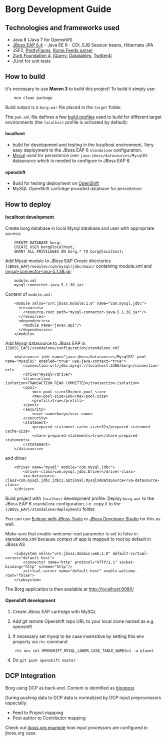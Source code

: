 Borg Development Guide
======================

Technologies and frameworks used
--------------------------------

* Java 8 (Java 7 for Openshift)
* [JBoss EAP 6.4](http://developers.redhat.com/downloads/) - Java EE 6 - CDI, EJB Session beans, Hibernate JPA
* JSF2, [PrettyFaces](http://ocpsoft.org/prettyfaces/), [Rome Feeds parser](https://rometools.jira.com/wiki/display/ROME/Home)
* [Zurb Foundation 4](http://foundation.zurb.com/docs/v/4.3.2/), [jQuery](http://jquery.com/), [Datatables](http://www.datatables.net/), [Twitter4j](http://twitter4j.org/)
* JUnit for unit tests

How to build
------------

It's necessary to use **Maven 3** to build this project! To build it simply use:

		mvn clean package

Build output is a `borg.war` file placed in the `target` folder.

The `pom.xml` file defines a few [build profiles](http://maven.apache.org/guides/introduction/introduction-to-profiles.html) 
used to build for different target environments (the `localhost` profile is activated by default):

#### localhost 

* build for development and testing in the localhost environment. Very easy deployment to the JBoss EAP 6 `standalone` configuration. 
* [Mysql](http://www.mysql.com/) used for persistence over `java:jboss/datasources/MysqlDS` datasource which is needed to configure in JBoss EAP 6.

#### openshift

* Build for testing deployment on [OpenShift](http://openshift.redhat.com) 
* MySQL OpenShift cartridge provided database for persistence.


How to deploy
-------------

#### localhost development

Create borg database in local Mysql database and user with appropriate access:

		CREATE DATABASE borg;
		CREATE USER borg@localhost;
		GRANT ALL PRIVILEGES ON borg.* TO borg@localhost;

Add Mysql module to JBoss EAP
Create directories `{JBOSS_EAP}/modules/com/mysql/jdbc/main/` containing module.xml and [mysql-connector-java-5.1.38.jar](http://central.maven.org/maven2/mysql/mysql-connector-java/5.1.38/mysql-connector-java-5.1.38.jar):

		module.xml
		mysql-connector-java-5.1.38.jar

Content of `module.xml`:

		<module xmlns="urn:jboss:module:1.0" name="com.mysql.jdbc">
		  <resources>
			<resource-root path="mysql-connector-java-5.1.38.jar"/>
		  </resources>
		  <dependencies>
			<module name="javax.api"/>
		  </dependencies>
		</module>

Add Mysql datasource to JBoss EAP in `{JBOSS_EAP}/standalone/configuration/standalone.xml`

		<datasource jndi-name="java:jboss/datasources/MysqlDS" pool-name="MysqlDS" enabled="true" use-java-context="true">
			<connection-url>jdbc:mysql://localhost:3306/borg</connection-url>
			<driver>mysql</driver>
			<transaction-isolation>TRANSACTION_READ_COMMITTED</transaction-isolation>
			<pool>
				<min-pool-size>10</min-pool-size>
				<max-pool-size>100</max-pool-size>
				<prefill>true</prefill>
			</pool>
			<security>
				<user-name>borg</user-name>
			</security>
			<statement>
				<prepared-statement-cache-size>32</prepared-statement-cache-size>
				<share-prepared-statements>true</share-prepared-statements>
			</statement>
		</datasource>

and driver

		<driver name="mysql" module="com.mysql.jdbc">
			<driver-class>com.mysql.jdbc.Driver</driver-class>
			<xa-datasource-class>com.mysql.jdbc.jdbc2.optional.MysqlXADataSource</xa-datasource-class>
		</driver>



Build project with `localhost` development profile. 
Deploy `borg.war` to the JBoss EAP 6 `standalone` configuration, i.e. copy it 
to the `{JBOSS_EAP}/standalone/deployments` folder. 

You can use [Eclipse with JBoss Tools](http://www.jboss.org/tools) or 
[JBoss Developer Studio](https://devstudio.jboss.com) for this as well.

Make sure that enable-welcome-root parameter is set to false in standalone.xml because context of app is mapped to root by default in JBoss AS

        <subsystem xmlns="urn:jboss:domain:web:1.0" default-virtual-server="default-host">
            <connector name="http" protocol="HTTP/1.1" socket-binding="http" scheme="http"/>
            <virtual-server name="default-host" enable-welcome-root="false">
        </subsystem>

The Borg application is then available at [http://localhost:8080/](http://localhost:8080/)

#### Openshift development

1. Create JBoss EAP cartridge with MySQL 
2. Add git remote Openshift repo URL to your local clone named as e.g. openshift
3. If necessary set mysql to be case insensitive by setting this env property via `rhc` command
	
		rhc env set OPENSHIFT_MYSQL_LOWER_CASE_TABLE_NAMES=1 -a planet

4. Do `git push openshift master`


DCP Integration
---------------

Borg using DCP as back-end. Content is identified as [blogpost](https://github.com/jbossorg/dcp-api/blob/master/documentation/rest-api/content/blogpost.md).

During pushing data to DCP data is normalized by DCP input preprocessors especially:

* Feed to Project mapping
* Post author to Contributor mapping

Check out [jboss.org example](https://github.com/jbossorg/dcp-api/blob/master/configuration/data/provider/jbossorg.json) how input processors are configured in jboss.org case.

